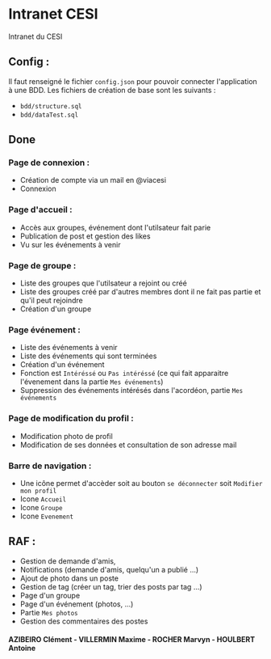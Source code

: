 # Intranet CESI
Intranet du CESI

## Config :
Il faut renseigné le fichier `config.json` pour pouvoir connecter l'application à une BDD.
Les fichiers de création de base sont les suivants : 
+ `bdd/structure.sql`
+ `bdd/dataTest.sql`

## Done
### Page de connexion :
+ Création de compte via un mail en @viacesi
+ Connexion

### Page d'accueil : 
+ Accès aux groupes, événement dont l'utilsateur fait parie
+ Publication de post et gestion des likes
+ Vu sur les événements à venir

### Page de groupe :
+ Liste des groupes que l'utilsateur a rejoint ou créé
+ Liste des groupes créé par d'autres membres dont il ne fait pas partie et qu'il peut rejoindre
+ Création d'un groupe

### Page événement :
+ Liste des événements à venir
+ Liste des événements qui sont terminées
+ Création d'un événement
+ Fonction est `Intéréssé` ou `Pas intéréssé` (ce qui fait apparaitre l'évenement dans la partie `Mes événements`)
+ Suppression des événements intérésés dans l'acordéon, partie `Mes événements`

### Page de modification du profil :

+ Modification photo de profil
+ Modification de ses données et consultation de son adresse mail

### Barre de navigation :
+ Une icône permet d'accèder soit au bouton `se déconnecter` soit `Modifier mon profil`
+ Icone `Accueil`
+ Icone `Groupe`
+ Icone `Evenement`

## RAF :
+ Gestion de demande d'amis, 
+ Notifications (demande d'amis, quelqu'un a publié ...)
+ Ajout de photo dans un poste
+ Gestion de tag (créer un tag, trier des posts par tag ...)
+ Page d'un groupe
+ Page d'un événement (photos, ...)
+ Partie `Mes photos`
+ Gestion des commentaires des postes

#### AZIBEIRO Clément - VILLERMIN Maxime - ROCHER Marvyn - HOULBERT Antoine
